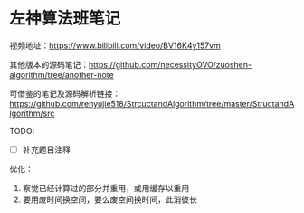 # 左神算法班笔记

视频地址：https://www.bilibili.com/video/BV16K4y157vm

其他版本的源码笔记：https://github.com/necessityOVO/zuoshen-algorithm/tree/another-note

可借鉴的笔记及源码解析链接：https://github.com/renyujie518/StrcuctandAlgorithm/tree/master/StructandAlgorithm/src



TODO: 
- [ ] 补充题目注释

  

优化：

1. 察觉已经计算过的部分并重用，或用缓存以重用
2. 要用废时间换空间，要么废空间换时间，此消彼长



